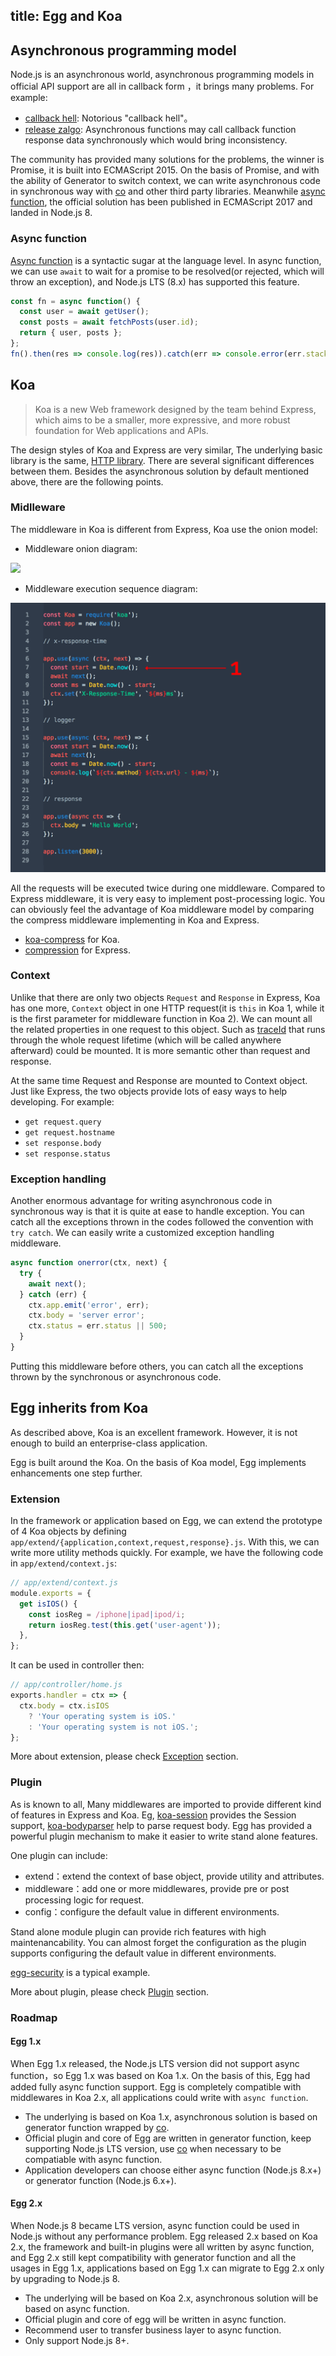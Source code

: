 title: Egg and Koa
---

## Asynchronous programming model

Node.js is an asynchronous world, asynchronous programming models in official API support are all in callback form ，it brings many problems. For example:

- [callback hell](http://callbackhell.com/): Notorious "callback hell"。
- [release zalgo](https://oren.github.io/blog/zalgo.html): Asynchronous functions may call callback function response data synchronously which would bring inconsistency.

The community has provided many solutions for the problems, the winner is Promise, it is built into ECMAScript 2015. On the basis of Promise, and with the ability of Generator to switch context, we can write asynchronous code in synchronous way with [co] and other third party libraries. Meanwhile [async function], the official solution has been published in ECMAScript 2017 and landed in Node.js 8.

### Async function

[Async function] is a syntactic sugar at the language level. In async function, we can use `await` to wait for a promise to be resolved(or rejected, which will throw an exception), and Node.js LTS (8.x) has supported this feature.

```js
const fn = async function() {
  const user = await getUser();
  const posts = await fetchPosts(user.id);
  return { user, posts };
};
fn().then(res => console.log(res)).catch(err => console.error(err.stack));
```

## Koa

> Koa is a new Web framework designed by the team behind Express, which aims to be a smaller, more expressive, and more robust foundation for Web applications and APIs.

The design styles of Koa and Express are very similar, The underlying basic library is the same, [HTTP library](https://github.com/jshttp). There are several significant differences between them. Besides the asynchronous solution by default mentioned above, there are the following points.

### Midlleware

The middleware in Koa is different from Express, Koa use the onion model:

- Middleware onion diagram:

![](https://camo.githubusercontent.com/d80cf3b511ef4898bcde9a464de491fa15a50d06/68747470733a2f2f7261772e6769746875622e636f6d2f66656e676d6b322f6b6f612d67756964652f6d61737465722f6f6e696f6e2e706e67)

- Middleware execution sequence diagram:

![](https://raw.githubusercontent.com/koajs/koa/a7b6ed0529a58112bac4171e4729b8760a34ab8b/docs/middleware.gif)

All the requests will be executed twice during one middleware. Compared to Express middleware, it is very easy to implement post-processing logic. You can obviously feel the advantage of Koa middleware model by comparing the compress middleware implementing in Koa and Express.

- [koa-compress](https://github.com/koajs/compress/blob/master/index.js) for Koa.
- [compression](https://github.com/expressjs/compression/blob/master/index.js) for Express.

### Context

Unlike that there are only two objects `Request` and `Response` in Express, Koa has one more, `Context` object in one HTTP request(it is `this` in Koa 1, while it is the first parameter for middleware function in Koa 2). We can mount all the related properties in one request to this object. Such as [traceId](https://github.com/eggjs/egg-tracer/blob/1.0.0/lib/tracer.js#L12) that runs through the whole request lifetime (which will be called anywhere afterward) could be mounted. It is more semantic other than request and response.

At the same time Request and Response are mounted to Context object. Just like Express, the two objects provide lots of easy ways to help developing. For example:

- `get request.query`
- `get request.hostname`
- `set response.body`
- `set response.status`

### Exception handling

Another enormous advantage for writing asynchronous code in synchronous way is that it is quite at ease to handle exception. You can catch all the exceptions thrown in the codes followed the convention with `try catch`. We can easily write a customized exception handling middleware.

```js
async function onerror(ctx, next) {
  try {
    await next();
  } catch (err) {
    ctx.app.emit('error', err);
    ctx.body = 'server error';
    ctx.status = err.status || 500;
  }
}
```

 Putting this middleware before others, you can catch all the exceptions thrown by the synchronous or asynchronous code.

## Egg inherits from Koa

As described above, Koa is an excellent framework. However, it is not enough to build an enterprise-class application.

Egg is built around the Koa. On the basis of Koa model, Egg implements enhancements one step further.


### Extension

In the framework or application based on Egg, we can extend the prototype of 4 Koa objects by defining `app/extend/{application,context,request,response}.js`. With this, we can write more utility methods quickly. For example, we have the following code in `app/extend/context.js`:

```js
// app/extend/context.js
module.exports = {
  get isIOS() {
    const iosReg = /iphone|ipad|ipod/i;
    return iosReg.test(this.get('user-agent'));
  },
};
```

It can be used in controller then:

```js
// app/controller/home.js
exports.handler = ctx => {
  ctx.body = ctx.isIOS
    ? 'Your operating system is iOS.'
    : 'Your operating system is not iOS.';
};
```

More about extension, please check [Exception](../basics/extend.md) section.

### Plugin

As is known to all, Many middlewares are imported to provide different kind of features in Express and Koa. Eg, [koa-session](https://github.com/koajs/session) provides the Session support, [koa-bodyparser](https://github.com/koajs/bodyparser) help to parse request body. Egg has provided a powerful plugin mechanism to make it easier to write stand alone features.

One plugin can include:

- extend：extend the context of base object, provide utility and attributes.
- middleware：add one or more middlewares, provide pre or post processing logic for request.
- config：configure the default value in different environments.

Stand alone module plugin can provide rich features with high maintenancability. You can almost forget the configuration as the plugin supports configuring the default value in different environments.

[egg-security](https://github.com/eggjs/egg-security) is a typical example.

More about plugin, please check [Plugin](../basics/plugin.md) section.

### Roadmap

#### Egg 1.x

When Egg 1.x released, the Node.js LTS version did not support async function，so Egg 1.x was based on Koa 1.x. On the basis of this, Egg had added fully async function support. Egg is completely compatible with middlewares in Koa 2.x, all applications could write with `async function`.

- The underlying is based on Koa 1.x, asynchronous solution is based on generator function wrapped by [co].
- Official plugin and core of Egg are written in generator function,  keep supporting Node.js LTS version, use [co] when necessary to be compatiable with async function.
- Application developers can choose either async function (Node.js 8.x+) or generator function (Node.js 6.x+).

#### Egg 2.x

When Node.js 8 became LTS version, async function could be used in Node.js without any performance problem. Egg released 2.x based on Koa 2.x, the framework and built-in plugins were all written by async function, and Egg 2.x still kept compatibility with generator function and all the usages in Egg 1.x, applications based on Egg 1.x can migrate to Egg 2.x only by upgrading to Node.js 8.

- The underlying will be based on Koa 2.x, asynchronous solution will be based on async function.
- Official plugin and core of egg will be written in async function.
- Recommend user to transfer business layer to async function.
- Only support Node.js 8+.

[co]: https://github.com/tj/co
[Async function]: https://github.com/tc39/ecmascript-asyncawait
[async function]: https://github.com/tc39/ecmascript-asyncawait
